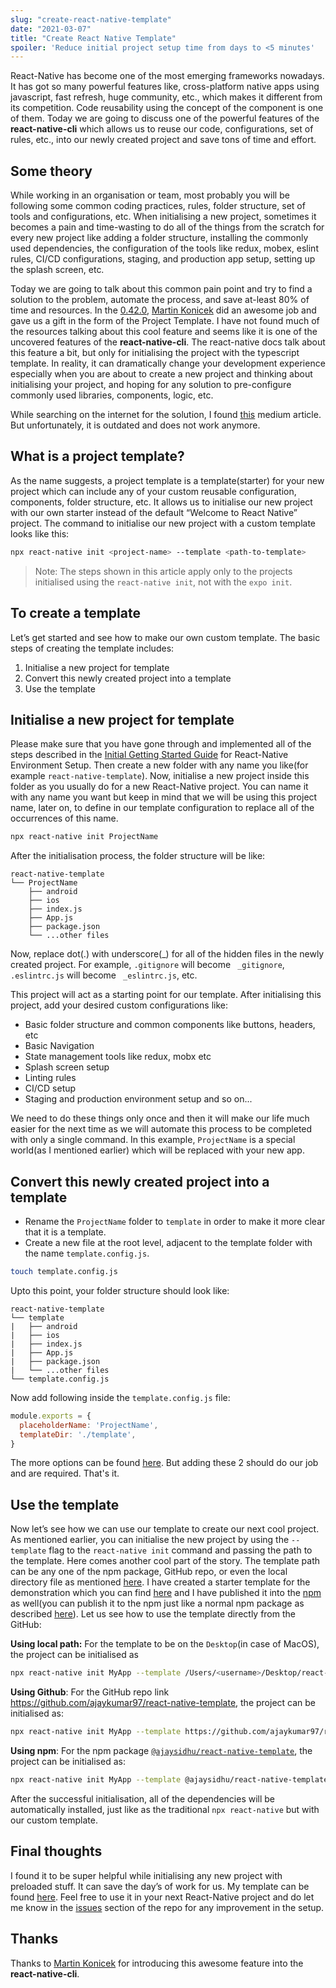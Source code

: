 ```yaml
---
slug: "create-react-native-template"
date: "2021-03-07"
title: "Create React Native Template"
spoiler: 'Reduce initial project setup time from days to <5 minutes'
---
```


React-Native has become one of the most emerging frameworks nowadays. It has got so many powerful features like, cross-platform native apps using javascript, fast refresh, huge community, etc., which makes it different from its competition. Code reusability using the concept of the component is one of them. Today we are going to discuss one of the powerful features of the **react-native-cli** which allows us to reuse our code, configurations, set of rules, etc., into our newly created project and save tons of time and effort.

## Some theory
While working in an organisation or team, most probably you will be following some common coding practices, rules, folder structure, set of tools and configurations, etc. When initialising a new project, sometimes it becomes a pain and time-wasting to do all of the things from the scratch for every new project like adding a folder structure, installing the commonly used dependencies, the configuration of the tools like redux, mobex, eslint rules, CI/CD configurations, staging, and production app setup, setting up the splash screen, etc.

Today we are going to talk about this common pain point and try to find a solution to the problem, automate the process, and save at-least 80% of time and resources. In the [0.42.0](https://github.com/facebook/react-native/commit/3a6dff4f4fe3d910c15bed7fa625681865f79f3a), [Martin Konicek](https://github.com/mkonicek) did an awesome job and gave us a gift in the form of the Project Template. I have not found much of the resources talking about this cool feature and seems like it is one of the uncovered features of the **react-native-cli**. The react-native docs talk about this feature a bit, but only for initialising the project with the typescript template. In reality, it can dramatically change your development experience especially when you are about to create a new project and thinking about initialising your project, and hoping for any solution to pre-configure commonly used libraries, components, logic, etc.

While searching on the internet for the solution, I found [this](https://medium.com/dailyjs/the-1-2-3s-of-react-native-templates-1f5dda037e11) medium article. But unfortunately, it is outdated and does not work anymore.

## What is a project template?
As the name suggests, a project template is a template(starter) for your new project which can include any of your custom reusable configuration, components, folder structure, etc. It allows us to initialise our new project with our own starter instead of the default “Welcome to React Native” project. The command to initialise our new project with a custom template looks like this:

```bash
npx react-native init <project-name> --template <path-to-template>
```

> Note: The steps shown in this article apply only to the projects initialised using the `react-native init`, not with the `expo init`.


## To create a template

Let’s get started and see how to make our own custom template. The basic steps of creating the template includes:
1. Initialise a new project for template
2. Convert this newly created project into a template
3. Use the template

## Initialise a new project for template

Please make sure that you have gone through and implemented all of the steps described in the [Initial Getting Started Guide](https://reactnative.dev/docs/environment-setup) for React-Native Environment Setup. Then create a new folder with any name you like(for example `react-native-template`). Now, initialise a new project inside this folder as you usually do for a new React-Native project. You can name it with any name you want but keep in mind that we will be using this project name, later on, to define in our template configuration to replace all of the occurrences of this name.

```bash
npx react-native init ProjectName
```

After the initialisation process, the folder structure will be like:

```
react-native-template
└── ProjectName
    ├── android
    ├── ios
    ├── index.js
    ├── App.js
    ├── package.json
    └── ...other files
```

Now, replace dot(.) with underscore(_) for all of the hidden files in the newly created project. For example, `.gitignore` will become ` _gitignore`, `.eslintrc.js` will become ` _eslintrc.js`, etc.

This project will act as a starting point for our template. After initialising this project, add your desired custom configurations like:

- Basic folder structure and common components like buttons, headers, etc
- Basic Navigation
- State management tools like redux, mobx etc
- Splash screen setup
- Linting rules
- CI/CD setup
- Staging and production environment setup and so on...

We need to do these things only once and then it will make our life much easier for the next time as we will automate this process to be completed with only a single command.
In this example, `ProjectName` is a special world(as I mentioned earlier) which will be replaced with your new app.

## Convert this newly created project into a template

- Rename the `ProjectName` folder to `template` in order to make it more clear that it is a template.
- Create a new file at the root level, adjacent to the template folder with the name `template.config.js`.

```bash
touch template.config.js
```

Upto this point, your folder structure should look like:

```
react-native-template
└── template
|   ├── android
|   ├── ios
|   ├── index.js
|   ├── App.js
|   ├── package.json
|   └── ...other files
└── template.config.js
```

Now add following inside the `template.config.js` file:

```js
module.exports = {
  placeholderName: 'ProjectName',
  templateDir: './template',
}
```

The more options can be found [here](https://github.com/react-native-community/cli/blob/master/docs/init.md#creating-custom-template). But adding these 2 should do our job and are required. That's it.

## Use the template

Now let’s see how we can use our template to create our next cool project. As mentioned earlier, you can initialise the new project by using the `--template` flag to the `react-native init` command and passing the path to the template. Here comes another cool part of the story. The template path can be any one of the npm package, GitHub repo, or even the local directory file as mentioned [here](https://github.com/react-native-community/cli/blob/master/docs/commands.md#--template-string). I have created a starter template for the demonstration which you can find [here](https://github.com/ajaykumar97/react-native-template) and I have published it into the [npm](https://www.npmjs.com/package/@ajaysidhu/react-native-template) as well(you can publish it to the npm just like a normal npm package as described [here](https://docs.npmjs.com/packages-and-modules/contributing-packages-to-the-registry)). Let us see how to use the template directly from the GitHub:

**Using local path:** For the template to be on the `Desktop`(in case of MacOS), the project can be initialised as

```bash
npx react-native init MyApp --template /Users/<username>/Desktop/react-native-template
```

**Using Github**: For the GitHub repo link https://github.com/ajaykumar97/react-native-template, the project can be initialised as:

```bash
npx react-native init MyApp --template https://github.com/ajaykumar97/react-native-template
```

**Using npm**: For the npm package [`@ajaysidhu/react-native-template`](https://www.npmjs.com/package/@ajaysidhu/react-native-template?ref=hackernoon.com), the project can be initialised as:

```bash
npx react-native init MyApp --template @ajaysidhu/react-native-template
```

After the successful initialisation, all of the dependencies will be automatically installed, just like as the traditional `npx react-native` but with our custom template.

## Final thoughts

I found it to be super helpful while initialising any new project with preloaded stuff. It can save the day’s of work for us. My template can be found [here](https://github.com/ajaykumar97/react-native-template). Feel free to use it in your next React-Native project and do let me know in the [issues](https://github.com/ajaykumar97/react-native-template/issues) section of the repo for any improvement in the setup.

## Thanks
Thanks to [Martin Konicek](https://github.com/mkonicek) for introducing this awesome feature into the **react-native-cli**.
